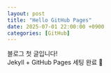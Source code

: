 ```yaml
---
layout: post
title: "Hello GitHub Pages"
date: 2025-07-01 22:00:00 +0900
categories: [GitHub]
---
```


블로그 첫 글입니다!  
Jekyll + GitHub Pages 세팅 완료 🎉
